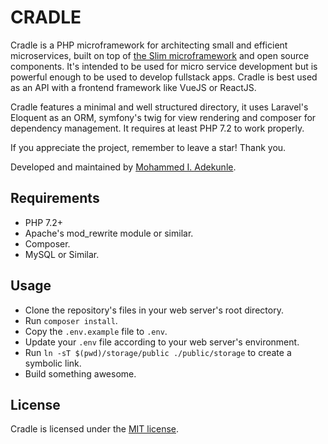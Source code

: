 # CRADLE

Cradle is a PHP microframework for architecting small and efficient microservices, built on top of [the Slim microframework](http://www.slimframework.com/) and open source components. It's intended to be used for micro service development but is powerful enough to be used to develop fullstack apps. Cradle is best used as an API with a frontend framework like VueJS or ReactJS.

Cradle features a minimal and well structured directory, it uses Laravel's Eloquent as an ORM, symfony's twig for view rendering and composer for dependency management. It requires at least PHP 7.2 to work properly.

If you appreciate the project, remember to leave a star! Thank you.

Developed and maintained by [Mohammed I. Adekunle](https://github.com/Iyiola-am).

## Requirements

- PHP 7.2+
- Apache's mod_rewrite module or similar.
- Composer.
- MySQL or Similar.

## Usage

- Clone the repository's files in your web server's root directory.
- Run `composer install`.
- Copy the `.env.example` file to `.env`.
- Update your `.env` file according to your web server's environment.
- Run `ln -sT $(pwd)/storage/public ./public/storage` to create a symbolic link.
- Build something awesome.

## License

Cradle is licensed under the [MIT license](http://opensource.org/licenses/MIT).
